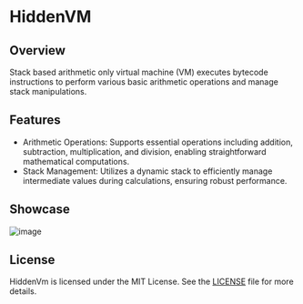 # HiddenVM

## Overview

Stack based arithmetic only virtual machine (VM) executes bytecode instructions to perform various basic arithmetic operations and manage stack manipulations.

## Features

- Arithmetic Operations: Supports essential operations including addition, subtraction, multiplication, and division, enabling straightforward mathematical computations.
- Stack Management: Utilizes a dynamic stack to efficiently manage intermediate values during calculations, ensuring robust performance.

## Showcase

![image](https://github.com/user-attachments/assets/437b1fdb-f021-4c76-b73c-ef4bdf7eaa98)

## License
HiddenVm is licensed under the MIT License. See the [LICENSE](LICENSE) file for more details.

